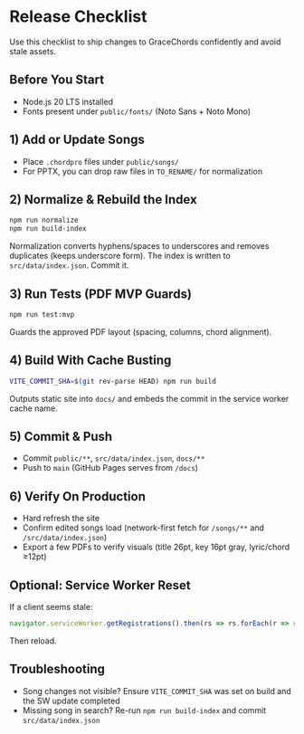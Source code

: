 # Release Checklist

Use this checklist to ship changes to GraceChords confidently and avoid stale assets.

## Before You Start
- Node.js 20 LTS installed
- Fonts present under `public/fonts/` (Noto Sans + Noto Mono)

## 1) Add or Update Songs
- Place `.chordpro` files under `public/songs/`
- For PPTX, you can drop raw files in `TO_RENAME/` for normalization

## 2) Normalize & Rebuild the Index
```bash
npm run normalize
npm run build-index
```
Normalization converts hyphens/spaces to underscores and removes duplicates (keeps underscore form). The index is written to `src/data/index.json`. Commit it.

## 3) Run Tests (PDF MVP Guards)
```bash
npm run test:mvp
```
Guards the approved PDF layout (spacing, columns, chord alignment).

## 4) Build With Cache Busting
```bash
VITE_COMMIT_SHA=$(git rev-parse HEAD) npm run build
```
Outputs static site into `docs/` and embeds the commit in the service worker cache name.

## 5) Commit & Push
- Commit `public/**`, `src/data/index.json`, `docs/**`
- Push to `main` (GitHub Pages serves from `/docs`)

## 6) Verify On Production
- Hard refresh the site
- Confirm edited songs load (network-first fetch for `/songs/**` and `/src/data/index.json`)
- Export a few PDFs to verify visuals (title 26pt, key 16pt gray, lyric/chord ≥12pt)

## Optional: Service Worker Reset
If a client seems stale:
```js
navigator.serviceWorker.getRegistrations().then(rs => rs.forEach(r => r.unregister()))
```
Then reload.

## Troubleshooting
- Song changes not visible? Ensure `VITE_COMMIT_SHA` was set on build and the SW update completed
- Missing song in search? Re-run `npm run build-index` and commit `src/data/index.json`
